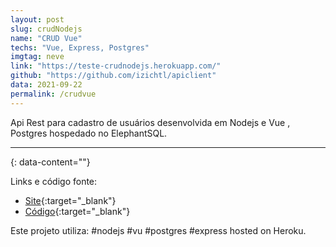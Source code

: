 ```yaml
---
layout: post
slug: crudNodejs
name: "CRUD Vue"
techs: "Vue, Express, Postgres"
imgtag: neve
link: "https://teste-crudnodejs.herokuapp.com/" 
github: "https://github.com/izichtl/apiclient" 
data: 2021-09-22
permalink: /crudvue
---
```




Api Rest para cadastro de usuários desenvolvida em Nodejs e Vue , Postgres hospedado no ElephantSQL.

---
{: data-content=""}

Links e código fonte:
- [Site](https://teste-crudnodejs.herokuapp.com/){:target="_blank"}
- [Código](https://github.com/izichtl/crudNodejsTeste){:target="_blank"}

Este projeto utiliza: #nodejs #vu #postgres #express hosted on Heroku.





